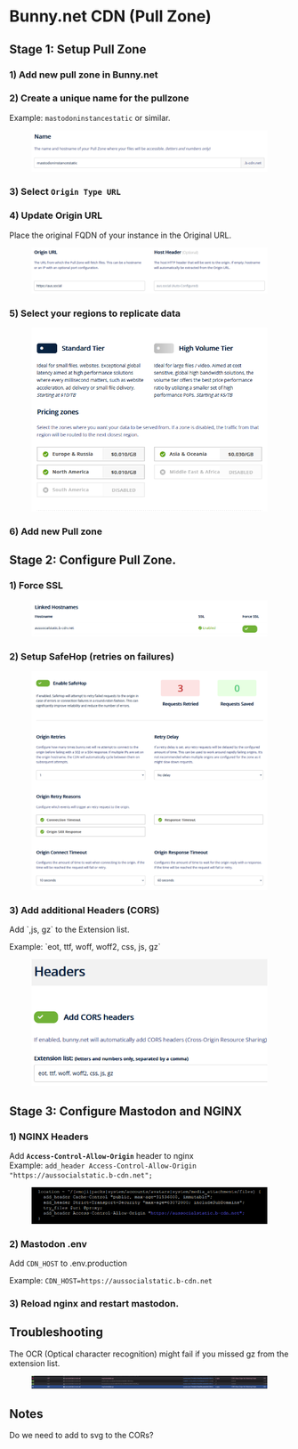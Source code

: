 # Bunny.net CDN (Pull Zone)

## Stage 1: Setup Pull Zone&#x20;

### 1) Add new pull zone in Bunny.net

### 2) Create a unique name for the pullzone&#x20;

Example: `mastodoninstancestatic` or similar.

<figure><img src="../../.gitbook/assets/image (10).png" alt=""><figcaption></figcaption></figure>

### 3) Select `Origin Type URL`

### 4) Update **Origin URL**

Place the original FQDN of your instance in the Original URL.

<figure><img src="../../.gitbook/assets/image (12).png" alt=""><figcaption></figcaption></figure>

### 5) Select your regions to replicate data

<figure><img src="../../.gitbook/assets/image (5).png" alt=""><figcaption></figcaption></figure>

### 6) Add new Pull zone

## Stage 2: Configure Pull Zone.

### 1) Force SSL

<figure><img src="../../.gitbook/assets/image (16).png" alt=""><figcaption></figcaption></figure>

### 2) Setup SafeHop (retries on failures)

<figure><img src="../../.gitbook/assets/image (9).png" alt=""><figcaption></figcaption></figure>

### 3) Add additional Headers (CORS)

Add \`,js, gz\` to the Extension list.

Example: \`eot, ttf, woff, woff2, css, js, gz\`

<figure><img src="../../.gitbook/assets/image (7).png" alt=""><figcaption></figcaption></figure>

## Stage 3: Configure Mastodon and NGINX

### 1) NGINX Headers

Add **`Access-Control-Allow-Origin`** header to nginx\
Example: `add_header Access-Control-Allow-Origin "https://aussocialstatic.b-cdn.net";`

<figure><img src="../../.gitbook/assets/image (8).png" alt=""><figcaption></figcaption></figure>

### 2) Mastodon .env

Add `CDN_HOST` to .env.production&#x20;

Example: `CDN_HOST=https://aussocialstatic.b-cdn.net`

### 3) Reload nginx and restart mastodon.

## Troubleshooting

The OCR (Optical character recognition) might fail if you missed gz from the extension list.

<figure><img src="../../.gitbook/assets/image (11).png" alt=""><figcaption></figcaption></figure>

## Notes

Do we need to add to svg to the CORs?

